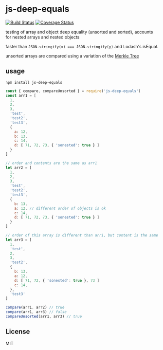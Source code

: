 # js-deep-equals
[![Build Status](https://travis-ci.org/joelwass/js-deep-equals.svg?branch=master)](https://travis-ci.org/joelwass/js-deep-equals)
[![Coverage Status](https://coveralls.io/repos/github/joelwass/js-deep-equals/badge.svg?branch=master)](https://coveralls.io/github/joelwass/js-deep-equals?branch=master)

testing of array and object deep equality (unsorted and sorted), accounts for nested arrays and nested objects

faster than `JSON.stringify(x) === JSON.stringify(y)` and Lodash's isEqual.

unsorted arrays are compared using a variation of the <a href="https://en.wikipedia.org/wiki/Merkle_tree">Merkle Tree</a>

## usage

`npm install js-deep-equals`

```javascript
const { compare, compareUnsorted } = require('js-deep-equals')
const arr1 = [
  1,
  2,
  3,
  'test',
  'test2',
  'test3',
  {
    a: 12,
    b: 13,
    c: 14,
    d: [ 71, 72, 73, { 'sonested': true } ]
  }
]

// order and contents are the same as arr1
let arr2 = [
  1,
  2,
  3,
  'test',
  'test2',
  'test3',
  {
    b: 13,
    a: 12, // different order of objects is ok
    c: 14,
    d: [ 71, 72, 73, { 'sonested': true } ]
  }
]

// order of this array is different than arr1, but content is the same
let arr3 = [
  1,
  'test',
  2,
  3,
  'test2',
  {
    b: 13,
    a: 12,
    d: [ 71, 72, { 'sonested': true }, 73 ]
    c: 14,
  },
  'test3'
]

compare(arr1, arr2) // true
compare(arr1, arr3) // false
compareUnsorted(arr1, arr3) // true
```

## License
MIT
